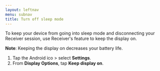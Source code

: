 ```yaml
---
layout: leftnav
menu: subnav
title: Turn off sleep mode
---
```


To keep your device from going into sleep mode and disconnecting your Receiver session, use Receiver's feature to keep the display on.

**Note**: Keeping the display on decreases your battery life.

1.  Tap the Android ico > select **Settings**.
2.  From **Display Options**, tap **Keep display on**.
